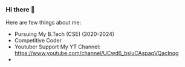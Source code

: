 ### Hi there 👋

Here are few things about me:
   - Pursuing My B.Tech (CSE) (2020-2024)
   - Competitive Coder
   - Youtuber Support My YT Channel: https://www.youtube.com/channel/UCwd6_bsiuCAspaqVQacInqg
   - 

<!--
**Suraj1719/Suraj1719** is a ✨ _special_ ✨ repository because its `README.md` (this file) appears on your GitHub profile.

Here are some ideas to get you started:

- 🔭 I’m currently working on ...
- 🌱 I’m currently learning ...
- 👯 I’m looking to collaborate on ...
- 🤔 I’m looking for help with ...
- 💬 Ask me about ...
- 📫 How to reach me: ...
- 😄 Pronouns: ...
- ⚡ Fun fact: ...
-->
